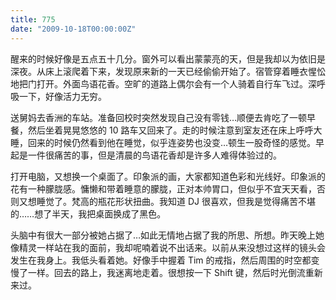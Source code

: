 ```yaml
---
title: 775
date: "2009-10-18T00:00:00Z"
---
```


醒来的时候好像是五点五十几分。窗外可以看出蒙蒙亮的天，但是我却以为依旧是深夜。从床上滚爬着下来，发现原来新的一天已经偷偷开始了。宿管穿着睡衣惺忪地把门打开。外面鸟语花香。空旷的道路上偶尔会有一个人骑着自行车飞过。深呼吸一下，好像活力无穷。

送舅妈去香洲的车站。准备回校时突然发现自己没有零钱…顺便去肯吃了一顿早餐，然后坐着晃晃悠悠的 10 路车又回来了。走的时候注意到室友还在床上呼呼大睡，回来的时候仍然看到他在睡觉，似乎连姿势也没变…顿生一股奇怪的感觉。早起是一件很痛苦的事，但是清晨的鸟语花香却是许多人难得体验过的。

打开电脑，又想换一个桌面了。印象派的画，大家都知道色彩和光线好。印象派的花有一种朦胧感。慵懒和带着睡意的朦胧，正对本帅胃口，但似乎不宜天天看，否则又想睡觉了。梵高的瓶花形状扭曲。我知道 DJ 很喜欢，但我是觉得痛苦不堪的……想了半天，我把桌面换成了黑色。

头脑中有很大一部分被她占据了…如此无情地占据了我的所思、所想。昨天晚上她像精灵一样站在我的面前，我却呢喃着说不出话来。以前从来没想过这样的镜头会发生在我身上。我低头看着她。好像手中握着 Tim 的戒指，然后周围的时空都变慢了一样。回去的路上，我迷离地走着。很想按一下 Shift 键，然后时光倒流重新来过。
